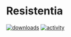# Resistentia
[![downloads](https://img.shields.io/github/downloads/VoidDonpig/Resistentia/total?logo=github)](https://github.com/VoidDonpig/Resistentia/releases/latest)
[![activity](https://img.shields.io/github/commit-activity/m/VoidDonpig/Resistentia?label=commit&logo=github)](https://github.com/VoidDonpig/Resistentia/commits/main)